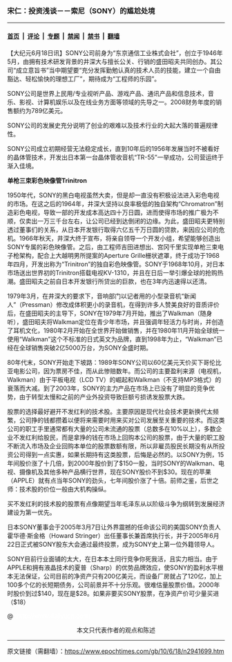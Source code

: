 ### 宋仁：投资浅谈－－索尼（SONY）的尴尬处境

---

#### [首页](../../../..?n2941699) &nbsp;|&nbsp; [评论](../../../../../epoch-comment?n2941699) &nbsp;|&nbsp; [专题](../../../../../epoch-special?n2941699) &nbsp;|&nbsp; [禁闻](../../../../../epoch-news?n2941699) &nbsp;|&nbsp; [禁书](../../../../../books?n2941699) &nbsp;|&nbsp; [翻墙](https://github.com/gfw-breaker/nogfw/blob/master/README.md?n2941699)


<div class="post_content" id="artbody" itemprop="articleBody">
 <!-- article content begin -->
 <p>
  【大纪元6月18日讯】SONY公司前身为“东京通信工业株式会社”，创立于1946年5月，由拥有技术研发背景的井深大与擅长公关、行销的盛田昭夫共同创办。其公司“成立意旨书”当中期望要“充分发挥勤勉认真的技术人员的技能，建立一个自由豁达、轻松愉快的理想工厂”，期待成为“工程师的乐园”。
 </p>
 <p>
  SONY公司是世界上民用/专业视听产品、游戏产品、通讯产品和信息技术，音乐、影视、计算机娱乐以及在线业务方面等领域的先导之一。2008财务年度的销售额约为789亿美元。
 </p>
 <p>
  SONY公司的发展史充分说明了创业的艰难以及技术行业的大起大落的普遍规律性。
 </p>
 <p>
  SONY公司成立初期经营无法稳定成长，直到10年后的1956年发展当时不被看好的晶体管技术，开发出日本第一台晶体管收音机“TR-55”一举成功，公司营运终于渐入佳境。
 </p>
 <p>
  <b>
   单枪三束彩色映像管Trinitron
  </b>
 </p>
 <p>
  1950年代，SONY的黑白电视虽然大卖，但是却一直没有积极设法进入彩色电视的市场。在这之后的1964年，井深大坚持以良率极低的独自架构“Chromatron”制造彩色电视，导致一部的开发成本高达四十万日圆，进而使得市场的推广极为不顺，仅卖出一万三千台左右，让公司已经到达倒闭的边缘。为此，盛田昭夫更特别透过董事们的关系，从日本开发银行取得六亿五千万日圆的贷款，来因应公司的危机。1966年秋天，井深大终于宣布，将亲自领导一个开发小组，希望能够创造出SONY专属的彩色映像管。之后，由工程师吉田进想出、宫冈千里实现单枪三束电子枪架构，配合上大越明男所提案的Aperture Grille栅状遮罩，终于成功于1968年四月，开发出称为“Trinitron”的独自彩色映像管。SONY于1968年10月，对日本市场送出世界初的Trinitron搭载电视KV-1310，并且在日后一举引爆全球的抢购热潮。盛田昭夫之前自日本开发银行所贷出的巨款，也在3年内迅速得以还清。
 </p>
 <p>
  1979年3月，在井深大的要求下，音响部门以记者用的小型录音机“新闻人”（Pressman）修改成体积更小的录音机，在得到许多人赞美良好的音质评价后，在盛田昭夫的主导下，SONY在1979年7月开始，推出了Walkman（随身听），盛田昭夫将Walkman定位在青少年市场，并且强调年轻活力与时尚，并创造了耳机文化，1980年2月开始在全世界开始做销售，并在1980年11月开始全球统一使用“Walkman”这个不标准的日式英文为品牌，直到1998年为止，“Walkman”已经在全球销售突破2亿5000万台，为SONY全盛时期。
 </p>
 <p>
  80年代末，SONY开始走下坡路：1989年SONY公司以60亿美元天价买下哥伦比亚电影公司，因为票房不佳，而从此惨赔数年。而公司的主要盈利来源（电视机，Walkman）由于平板电视（LCD TV）的崛起和Walkman（不支持MP3格式）的衰落而大减。到了2003年，SONY的主力产品在市场上已没有了明显的竞争优势，由于转型太慢和之前的产业外投资导致巨额亏损诱发股票大跌。
 </p>
 <p>
  股票的选择最好避开不发红利的技术股。主要原因是现代社会技术更新换代太频繁，公司挣的钱都攒着以便将来需要时用来买对公司发展至关重要的技术。而这类公司的职工手里通常都有大量的公司未流通的股票（总数多在10%以上），多数企业不发红利给股民，而是拿挣的钱在市场上回购本公司的股票，由于大量的职工股不断流入市场及企业回购本单位的股票数额有限，所以非雇员股民长期没有从所投资公司得到一点实惠，如果长期持有这类股票，后悔是必然的。以SONY为例，15年间股价涨了十几倍，到2000年股价到了$150一股，当时SONY的Walkman、电视、摄像机及其他多种产品横行世界，现在SONY股价不到$30。现在的苹果（APPLE）就有点当年SONY的劲头，七年间股价涨了十倍。前师之鉴，后世之师：技术股的价位一般由大机构操纵。
 </p>
 <p>
  买不发红利的技术股的股票有点像期望当年毛泽东从以阶级斗争为纲转到发展经济建设为第一优先。
 </p>
 <p>
  日本SONY董事会于2005年3月7日让外界震撼的任命该公司的美国SONY负责人霍华德‧斯金格（Howard Stringer）出任董事长兼首席执行长，并于2005年6月22日正式被SONY股东大会通过最终投票，成为SONY史上第一位外籍领导人。
 </p>
 <p>
  SONY目前行业面铺的太大，在日本本土同行竞争你死我活，且实力相当。由于APPLE和拥有液晶技术的夏普（Sharp）的优势品牌效应，使SONY的盈利水平根本无法保证，公司目前的净资产只有200亿美元，而设备厂房就占了120亿，加上100多个亿的长短期债务，公司前景并不十分乐观。很难估量股票价值。2000年时股价到过$140，现在是$28。如果非要买SONY股票，在净资产价可少量买进（$18）
 </p>
 <p>
  @
  <font color="#ffffff">
   (http://www.dajiyuan.com)
  </font>
  <br/>
  <center>
   <font class="GY13">
    本文只代表作者的观点和陈述
   </font>
  </center>
 </p>
 <!-- article content end -->
 <div id="below_article_ad">
 </div>
</div>


---

原文链接（需翻墙）：https://www.epochtimes.com/gb/10/6/18/n2941699.htm